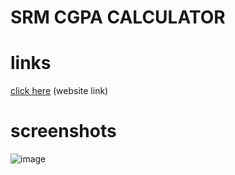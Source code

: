 # SRM CGPA CALCULATOR

# links
[click here](https://siddhardha123.github.io/CGPA-calculator/) (website link)

# screenshots
![image](https://user-images.githubusercontent.com/71877477/153706088-8a656b44-4fc4-4774-bd3a-90f1ed83b274.png)
